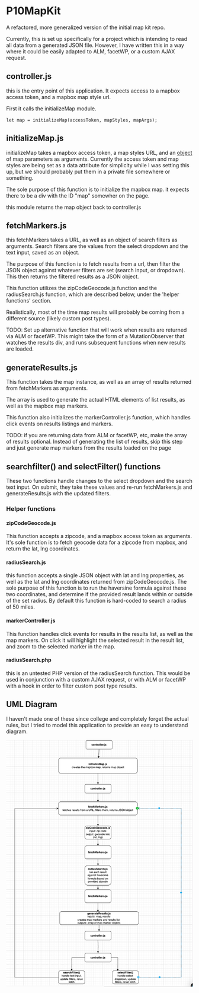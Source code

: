 # P10MapKit

A refactored, more generalized version of the initial map kit repo.

Currently, this is set up specifically for a project which is intending to read all data from a generated JSON file. However, I have written this in a way where it could be easily adapted to ALM, facetWP, or a custom AJAX request.

## controller.js

this is the entry point of this application. It expects access to a mapbox access token, and a mapbox map style url.

First it calls the initializeMap module.

```
let map = initializeMap(accessToken, mapStyles, mapArgs);
```

## initializeMap.js

initializeMap takes a mapbox access token, a map styles URL, and an [object](https://docs.mapbox.com/mapbox-gl-js/api/map/) of map parameters as arguments. Currently the access token and map styles are being set as a data attribute for simplicity while I was setting this up, but we should probably put them in a private file somewhere or something.

The sole purpose of this function is to initialize the mapbox map. it expects there to be a div with the ID "map" somewher on the page.

this module returns the map object back to controller.js

## fetchMarkers.js

this fetchMarkers takes a URL, as well as an object of search filters as arguments. Search filters are the values from the select dropdown and the text input, saved as an object.

The purpose of this function is to fetch results from a url, then filter the JSON object against whatever filters are set (search input, or dropdown). This then returns the filtered results as a JSON object.

This function utilizes the zipCodeGeocode.js function and the radiusSearch.js function, which are described below, under the 'helper functions' section.

Realistically, most of the time map results will probably be coming from a different source (likely custom post types).

TODO: Set up alternative function that will work when results are returned via ALM or facetWP. This might take the form of a MutationObserver that watches the results div, and runs subsequent functions when new results are loaded.

## generateResults.js

This function takes the map instance, as well as an array of results returned from fetchMarkers as arguments.

The array is used to generate the actual HTML elements of list results, as well as the mapbox map markers.

This function also initializes the markerController.js function, which handles click events on results listings and markers.

TODO: if you are returning data from ALM or facetWP, etc, make the array of results optional. Instead of generating the list of results, skip this step and just generate map markers from the results loaded on the page

## searchfilter() and selectFilter() functions

These two functions handle changes to the select dropdown and the search text input. On submit, they take these values and re-run fetchMarkers.js and generateResults.js with the updated filters.

### Helper functions

#### zipCodeGeocode.js

This function accepts a zipcode, and a mapbox access token as arguments. It's sole function is to fetch geocode data for a zipcode from mapbox, and return the lat, lng coordinates.

#### radiusSearch.js

this function accepts a single JSON object with lat and lng properties, as well as the lat and lng coordinates returned from zipCodeGeocode.js. The sole purpose of this function is to run the haversine formula against these two coordinates, and determine if the provided result lands within or outside of the set radius. By default this function is hard-coded to search a radius of 50 miles.

#### markerController.js

This function handles click events for results in the results list, as well as the map markers. On click it will highlight the selected result in the result list, and zoom to the selected marker in the map.

#### radiusSearch.php

this is an untested PHP version of the radiusSearch function. This would be used in conjunction with a custom AJAX request, or with ALM or facetWP with a hook in order to filter custom post type results.

## UML Diagram

I haven't made one of these since college and completely forget the actual rules, but I tried to model this application to provide an easy to understand diagram.

![UML Diagram](uml.png)
